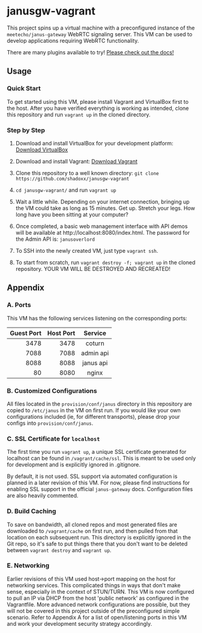 janusgw-vagrant
===============

This project spins up a virtual machine with a preconfigured instance of the
`meetecho/janus-gateway` WebRTC signaling server. This VM can be used to develop
applications requiring WebRTC functionality.

There are many plugins available to try! [Please check out the docs!](https://janus.conf.meetecho.com/docs/)

## Usage

### Quick Start
To get started using this VM, please install Vagrant and VirtualBox first to
the host. After you have verified everything is working as intended, clone this
repository and run `vagrant up` in the cloned directory.

### Step by Step
1. Download and install VirtualBox for your development platform:
   [Download VirtualBox](https://www.virtualbox.org/wiki/Downloads)

2. Download and install Vagrant:
   [Download Vagrant](https://www.vagrantup.com/downloads.html)

3. Clone this repository to a well known directory:
   `git clone https://github.com/shadoxx/janusgw-vagrant`

4. `cd janusgw-vagrant/` and run `vagrant up`

5. Wait a little while. Depending on your internet connection, bringing up the
   VM could take as long as 15 minutes. Get up. Stretch your legs. How long have
   you been sitting at your computer?

6. Once completed, a basic web management interface with API demos will be available
   at http://localhost:8080/index.html. The password for the Admin API is: `janusoverlord`

7. To SSH into the newly created VM, just type `vagrant ssh`.

8. To start from scratch, run `vagrant destroy -f; vagrant up` in the cloned
   repository. YOUR VM WILL BE DESTROYED AND RECREATED!

## Appendix
### A. Ports
This VM has the following services listening on the corresponding ports:

| Guest Port | Host Port | Service |
| ----------:| ---------:|:-------:|
| 3478       | 3478      | coturn    |
| 7088       | 7088      | admin api |
| 8088       | 8088      | janus api |
|   80       | 8080      | nginx     |

### B. Customized Configurations
All files located in the `provision/conf/janus` directory in this repository
are copied to `/etc/janus` in the VM on first run. If you would like your own
configurations included (ie, for different transports), please drop your configs
into `provision/conf/janus`.

### C. SSL Certificate for `localhost`
The first time you run `vagrant up`, a unique SSL certificate generated for
localhost can be found in `/vagrant/cache/ssl`. This is meant to be used only
for development and is explicitly ignored in .gitignore.

By default, it is not used. SSL support via automated configuration is planned
in a later revision of this VM. For now, please find instructions for enabling
SSL support in the official `janus-gateway` docs. Configuration files are also
heavily commented.

### D. Build Caching
To save on bandwidth, all cloned repos and most generated files are downloaded to `/vagrant/cache` on first run, and then pulled from that location on each
subsequent run. This directory is explicitly ignored in the Git repo, so it's
safe to put things there that you don't want to be deleted between `vagrant destroy`
and `vagrant up`.

### E. Networking
Earlier revisions of this VM used host->port mapping on the host for networking
services. This complicated things in ways that don't make sense, especially in the
context of STUN/TURN. This VM is now configured to pull an IP via DHCP from the host
'public network' as configured in the Vagrantfile. More advanced network
configurations are possible, but they will not be covered in this project outside
of the preconfigured simple scenario. Refer to Appendix A for a list of open/listening
ports in this VM and work your development security strategy accordingly.
